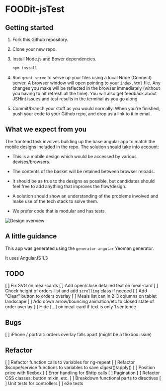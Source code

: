 FOODit-jsTest
=============

## Getting started

1. Fork this Github repository.

2. Clone your new repo.

3. Install Node.js and Bower dependencies.

    ```sh
    npm install
    ```

4. Run `grunt serve` to serve up your files using a local Node (Connect) server. A browser window will open pointing to your `index.html` file. Any changes you make will be reflected in the browser immediately (without you having to hit refresh all the time). You will also get feedback about JSHint issues and test results in the terminal as you go along.

5. Commit/branch your stuff as you would normally. When you're finished, push your code to your Github repo, and drop us a link to it in email.

## What we expect from you

The frontend task involves building up the base angular app to match the mobile designs included in the repo.
The solution should take into account: 

- This is a mobile design which would be accessed by various devises/browsers.

- The contents of the basket will be retained between browser reloads.

- It should be as true to the designs as possible, but candidates should feel free to add anything that improves the flow/design.

- A solution should show an understanding of the problems involved and make use of the tech stack to solve them.

- We prefer code that is modular and has tests.

![Design overview](/design/mockups/menu_design--overview.jpg?raw=true "Design overview")


## A little guidance

This app was generated using the `generator-angular` Yeoman generator.

It uses AngularJS 1.3

## TODO

[ ] Fix SVG on meal-cards 
[ ] Add open/close detailed text on meal-card
[ ] Check height of orders-list and add `scrolling` class if needed 
[ ] Add "Clear" button to orders overlay
[ ] Meals list can in 2-3 columns on tablet landscape
[ ] Add down arrow/bouncing animation/etc to closed state of order overlay
[ ] Hide [...] on meal-card if text is only 1 sentence

## Bugs

[ ] iPhone / portrait: orders overlay falls apart (might be a flexbox issue)

## Refactor

[ ] Refactor function calls to variables for ng-repeat
[ ] Refactor $scope/service functions to variables to save $digest()/$apply()
[ ] Position price with flexbox
[ ] Error handling for $http calls
[ ] Pagination
[ ] Refactor CSS classes: button mixin, etc.
[ ] Breakdown functional parts to directives
[ ] Unit tests for controllers
[ ] e2e tests
